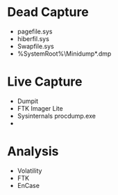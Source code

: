 # Dead Capture
- pagefile.sys
- hiberfil.sys
- Swapfile.sys
- %SystemRoot%\Minidump\*.dmp



# Live Capture
- Dumpit
- FTK Imager Lite
- Sysinternals procdump.exe
- 


# Analysis
- Volatility
- FTK
- EnCase
